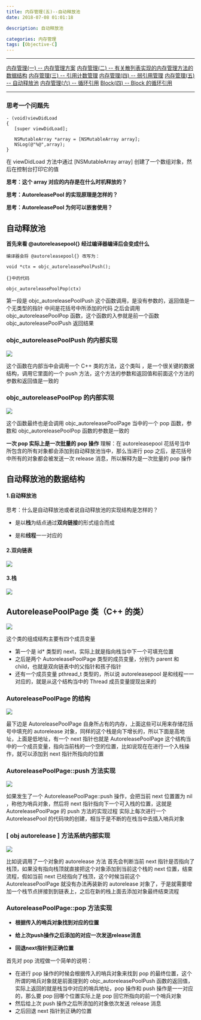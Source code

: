 ```yaml
---
title: 内存管理(五)--自动释放池
date: 2018-07-08 01:01:18

description: 自动释放池

categories: 内存管理
tags: [Objective-C]
---
```


***
[内存管理(一) -- 内存管理方案](https://xiaopengmonsters.github.io/2018/06/13/%E5%86%85%E5%AD%98%E7%AE%A1%E7%90%86--%E5%86%85%E5%AD%98%E7%AE%A1%E7%90%86%E6%96%B9%E6%A1%88/)
[内存管理(二) -- 有关散列表实现的内存管理方法的数据结构](https://xiaopengmonsters.github.io/2018/06/18/%E5%86%85%E5%AD%98%E7%AE%A1%E7%90%86--%E6%9C%89%E5%85%B3%E6%95%A3%E5%88%97%E8%A1%A8%E5%AE%9E%E7%8E%B0%E7%9A%84%E5%86%85%E5%AD%98%E7%AE%A1%E7%90%86%E6%96%B9%E6%B3%95%E7%9A%84%E6%95%B0%E6%8D%AE%E7%BB%93%E6%9E%84/)
[内存管理(三) -- 引用计数管理](https://xiaopengmonsters.github.io/2018/06/21/%E5%86%85%E5%AD%98%E7%AE%A1%E7%90%86--%E5%BC%95%E7%94%A8%E8%AE%A1%E6%95%B0%E7%AE%A1%E7%90%86/)
[内存管理(四) -- 弱引用管理](https://xiaopengmonsters.github.io/2018/06/28/%E5%86%85%E5%AD%98%E7%AE%A1%E7%90%86--%E5%BC%B1%E5%BC%95%E7%94%A8%E7%AE%A1%E7%90%86/)
[内存管理(五) -- 自动释放池](https://xiaopengmonsters.github.io/2018/07/08/%E5%86%85%E5%AD%98%E7%AE%A1%E7%90%86--%E8%87%AA%E5%8A%A8%E9%87%8A%E6%94%BE%E6%B1%A0/)
[内存管理(六) -- 循环引用](https://xiaopengmonsters.github.io/2018/06/03/%E5%86%85%E5%AD%98%E7%AE%A1%E7%90%86--%E5%BE%AA%E7%8E%AF%E5%BC%95%E7%94%A8/)
[Block(四) -- Block 的循环引用](https://xiaopengmonsters.github.io/2018/06/05/Block--Block%20%E7%9A%84%E5%BE%AA%E7%8E%AF%E5%BC%95%E7%94%A8/)
***

### 思考一个问题先

 
 ```
 - (void)viewDidLoad
 {
    [super viewDidLoad];
    
    NSMutableArray *array = [NSMutableArray array];
    NSLog(@"%@",array);
 }
 ```
 
 在 viewDidLoad 方法中通过 [NSMutableArray array] 创建了一个数组对象，然后在控制台打印它的值
 
 
**思考：这个 array 对应的内存是在什么时机释放的？**

**思考：AutoreleasePool 的实现原理是怎样的？**

**思考：AutoreleasePool 为何可以嵌套使用？**

## 自动释放池

**首先来看 @autoreleasepool{} 经过编译器编译后会变成什么**

```
编译器会将 @autoreleasepool{} 改写为：

void *ctx = objc_autoreleasePoolPush();

{}中的代码

objc_autoreleasePoolPop(ctx)

```

第一段是 objc_autoreleasePoolPush 这个函数调用，是没有参数的，返回值是一个无类型的指针
中间是花括号中所添加的代码
之后会调用 objc_autoreleasePoolPop 函数，这个函数的入参就是前一个函数 objc_autoreleasePoolPush 返回结果

### objc_autoreleasePoolPush 的内部实现

![](/img/objc_autoreleasePoolPush的内部实现.png)

这个函数在内部当中会调用一个 C++ 类的方法，这个类叫 ，是一个很关键的数据结构，调用它里面的一个 push 方法，这个方法的参数和返回值和前面这个方法的参数和返回值是一致的

### objc_autoreleasePoolPop 的内部实现

![](/img/objc_autoreleasePoolPop的内部实现.png)

这个函数最终也是会调用 objc_autoreleasePoolPage 当中的一个 pop 函数，参数和 objc_autoreleasePoolPop 函数的参数是一致的

**一次 pop 实际上是一次批量的 pop 操作**
理解：在 autoreleasepool 花括号当中所包含的所有对象都会添加到自动释放池当中，那么当进行 pop 之后，是花括号中所有的对象都会被发送一次 release 消息，所以解释为是一次批量的 pop 操作

## 自动释放池的数据结构

#### 1.自动释放池

思考：什么是自动释放池或者说自动释放池的实现结构是怎样的？

* 是以**栈**为结点通过**双向链接**的形式组合而成

* 是和**线程**一一对应的

#### 2.双向链表

![](/img/双向链表.png)

#### 3.栈

![](/img/栈.png)

## AutoreleasePoolPage 类（C++ 的类）

![](/img/AutoreleasePoolPage.png)

这个类的组成结构主要有四个成员变量

* 第一个是 id* 类型的 next，实际上就是指向栈当中下一个可填充位置
* 之后是两个 AutoreleasePoolPage 类型的成员变量，分别为 parent 和 child，也就是双向链表中的父指针和孩子指针
* 还有一个成员变量 pthread_t 类型的，所以说 autoreleasepool 是和线程一一对应的，就是从这个结构当中的 Thread 成员变量提现出来的


### AutoreleasePoolPage 的结构

![](/img/AutoreleasePoolPage的结构.png)

最下边是 AutoreleasePoolPage 自身所占有的内存，上面这些可以用来存储花括号中填充的 autorelease 对象，同样的这个栈是向下增长的，所以下面是高地址，上面是低地址，有一个 next 指针也就是 AutoreleasePoolPage 这个结构当中的一个成员变量，指向当前栈的一个空的位置，比如说现在在进行一个入栈操作，就可以添加到 next 指针所指向的位置

### AutoreleasePoolPage::push 方法实现

![](/img/AutoreleasePoolPage的push方法实现.png)

如果发生了一个 AutoreleasePoolPage::push 操作，会把当前 next 位置置为 nil ，称他为哨兵对象，然后将 next 指针指向下一个可入栈的位置，这就是 AutoreleasePoolPage 的 push 方法的实现过程
实际上每次进行一个 AutoreleasePool 的代码块的创建，相当于是不断的在栈当中去插入哨兵对象

### [ obj  autorelease ] 方法系统内部实现

![](/img/autorelease方法系统内部实现.png)

比如说调用了一个对象的 autorelease 方法
首先会判断当前 next 指针是否指向了栈顶，如果没有指向栈顶就直接把这个对象添加到当前这个栈的 next 位置，结束流程，假如当前 next 已经指向了栈顶，这个时候当前这个 AutoreleasePoolPage 就没有办法再装新的 autorelease 对象了，于是就需要增加一个栈节点拼接到到链表上，之后在新的栈上面去添加对象最终结束流程

### AutoreleasePoolPage::pop 方法实现

* **根据传入的哨兵对象找到对应的位置**

* **给上次push操作之后添加的对应一次发送release消息**

* **回退next指针到正确位置**

首先对 pop 流程做一个简单的说明：
* 在进行 pop 操作的时候会根据传入的哨兵对象来找到 pop 的最终位置，这个所谓的哨兵对象就是前面提到的 objc_autoreleasePoolPush 函数的返回值，实际上返回的就是栈当中对应的哨兵地址，pop 操作和 push 操作是一一对应的，那么要 pop 回哪个位置实际上是 pop 回它所指向的前一个哨兵对象
* 然后给上次 push 操作之后所添加的对象依次发送 release 消息
* 之后回退 next 指针到正确的位置